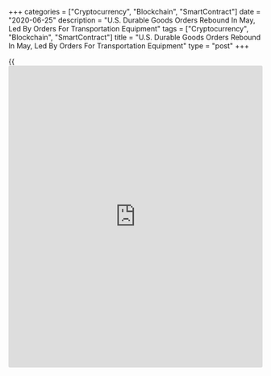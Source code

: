 +++
categories = ["Cryptocurrency", "Blockchain", "SmartContract"]
date = "2020-06-25"
description = "U.S. Durable Goods Orders Rebound In May, Led By Orders For Transportation Equipment"
tags = ["Cryptocurrency", "Blockchain", "SmartContract"]
title = "U.S. Durable Goods Orders Rebound In May, Led By Orders For Transportation Equipment"
type = "post"
+++

{{<iframe id="large-banner" src="https://www.bounty.group/#slide=1.0" width="100%" height="600" scrolling="no" style="border: 0px solid rgb(216, 221, 230); border-radius: 3px;">}}

After reporting a sharp drop in new orders for U.S. manufactured durable
goods in the previous month, the Commerce Department released a report
on Thursday showing a substantial rebound in durable goods orders in the
month of May.

The Commerce Department said durable goods orders spiked by 15.8 percent
in May after plunging by a revised 18.1 percent in April.

Economists had expected durable goods orders to surge up by 10.9 percent
compared to the 17.7 percent nosedive that had been reported for the
previous month.

The bigger than expected rebound in durable goods orders came as orders
for transportation equipment skyrocketed by 80.7 percent in May after
plummeting by 48.6 percent in April.

Paul Ashworth, Chief U.S. Economist at Capital Economics, noted the jump
in orders for transportation equipment came as aircraft manufacturers
received fewer cancellations and net orders returned to positive
territory.

Orders for motor vehicles and parts also soared by 27.5 percent in May
after plunging by 53.7 percent in the previous month.

Excluding the rebound in orders for transportation equipment, durable
goods orders still surged up by 4.0 percent in May after tumbling by 8.2
percent in April. Economists had expected a 2.5 percent increase.

Orders for primary metals, fabricated metal products and electrical
equipment, appliances and components all showed significant rebounds.

The report also said orders for non-defense capital goods excluding
aircraft, a reading on [business][1] spending, jumped by 2.3 percent in
May after slumping by 6.5 percent in April.

Next Thursday, the Commerce Department is due to release a separate
report on factory orders in the month of May, which includes orders for
both durable and non-durable goods.

For comments and feedback [contact](https://www.playgroundfx.com/contact/): editorial@rtt[news](https://www.letsplayfx.com/blog/forex-news-website/).com

[Economic News][2]

 **What parts of the world are seeing the best (and worst) economic
performances lately? Click[here][3] to check out our [Econ Scorecard][3]
and find out! See up-to-the-moment [ranking](https://www.playgroundfx.com/blog/crypto-exchange-ranking/)s for the best and worst
performers in [GDP][4], [unemployment rate][5], [inflation][6] and much
more.**

   1. www.rtt[news](https://www.letsplayfx.com/blog/forex-news-website/).com/Content/Business.aspx
   2. www.rtt[news](https://www.letsplayfx.com/blog/forex-news-website/).com/Content/EconomicNews.aspx
   3. www.rtt[news](https://www.letsplayfx.com/blog/forex-news-website/).com/economic-scorecard/world-rank/industrial-production/highest-performance.aspx
   4. www.rtt[news](https://www.letsplayfx.com/blog/forex-news-website/).com/economic-scorecard/world-rank/GDP/highest-performance.aspx
   5. www.rtt[news](https://www.letsplayfx.com/blog/forex-news-website/).com/economic-scorecard/world-rank/unemployment-rate/lowest-performance.aspx
   6. www.rtt[news](https://www.letsplayfx.com/blog/forex-news-website/).com/economic-scorecard/world-rank/CPI/highest-performance.aspx